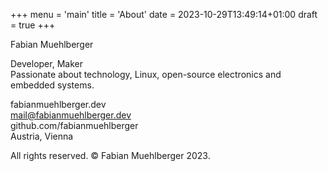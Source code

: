 +++
menu = 'main'
title = 'About'
date = 2023-10-29T13:49:14+01:00
draft = true
+++


Fabian Muehlberger   

Developer, Maker    
Passionate about technology, Linux, open-source electronics and embedded systems.    

fabianmuehlberger.dev   
mail@fabianmuehlberger.dev    
github.com/fabianmuehlberger   
Austria, Vienna      
   
All rights reserved. © Fabian Muehlberger 2023.